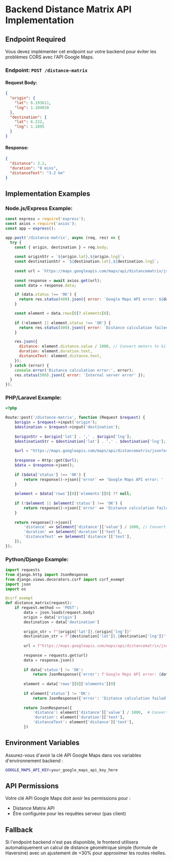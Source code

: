 # Backend Distance Matrix API Implementation

## Endpoint Required

Vous devez implémenter cet endpoint sur votre backend pour éviter les problèmes CORS avec l'API Google Maps.

### Endpoint: `POST /distance-matrix`

#### Request Body:
```json
{
  "origin": {
    "lat": 6.193611,
    "lng": 1.184028
  },
  "destination": {
    "lat": 6.222,
    "lng": 1.1895
  }
}
```

#### Response:
```json
{
  "distance": 3.2,
  "duration": "8 mins",
  "distanceText": "3.2 km"
}
```

## Implementation Examples

### Node.js/Express Example:
```javascript
const express = require('express');
const axios = require('axios');
const app = express();

app.post('/distance-matrix', async (req, res) => {
  try {
    const { origin, destination } = req.body;
    
    const originStr = `${origin.lat},${origin.lng}`;
    const destinationStr = `${destination.lat},${destination.lng}`;
    
    const url = `https://maps.googleapis.com/maps/api/distancematrix/json?origins=${originStr}&destinations=${destinationStr}&units=metric&key=${process.env.GOOGLE_MAPS_API_KEY}`;
    
    const response = await axios.get(url);
    const data = response.data;

    if (data.status !== 'OK') {
      return res.status(400).json({ error: `Google Maps API error: ${data.status}` });
    }

    const element = data.rows[0]?.elements[0];
    
    if (!element || element.status !== 'OK') {
      return res.status(400).json({ error: `Distance calculation failed: ${element?.status || 'Unknown error'}` });
    }

    res.json({
      distance: element.distance.value / 1000, // Convert meters to kilometers
      duration: element.duration.text,
      distanceText: element.distance.text,
    });
  } catch (error) {
    console.error('Distance calculation error:', error);
    res.status(500).json({ error: 'Internal server error' });
  }
});
```

### PHP/Laravel Example:
```php
<?php

Route::post('/distance-matrix', function (Request $request) {
    $origin = $request->input('origin');
    $destination = $request->input('destination');
    
    $originStr = $origin['lat'] . ',' . $origin['lng'];
    $destinationStr = $destination['lat'] . ',' . $destination['lng'];
    
    $url = "https://maps.googleapis.com/maps/api/distancematrix/json?origins={$originStr}&destinations={$destinationStr}&units=metric&key=" . env('GOOGLE_MAPS_API_KEY');
    
    $response = Http::get($url);
    $data = $response->json();
    
    if ($data['status'] !== 'OK') {
        return response()->json(['error' => 'Google Maps API error: ' . $data['status']], 400);
    }
    
    $element = $data['rows'][0]['elements'][0] ?? null;
    
    if (!$element || $element['status'] !== 'OK') {
        return response()->json(['error' => 'Distance calculation failed'], 400);
    }
    
    return response()->json([
        'distance' => $element['distance']['value'] / 1000, // Convert to km
        'duration' => $element['duration']['text'],
        'distanceText' => $element['distance']['text'],
    ]);
});
```

### Python/Django Example:
```python
import requests
from django.http import JsonResponse
from django.views.decorators.csrf import csrf_exempt
import json
import os

@csrf_exempt
def distance_matrix(request):
    if request.method == 'POST':
        data = json.loads(request.body)
        origin = data['origin']
        destination = data['destination']
        
        origin_str = f"{origin['lat']},{origin['lng']}"
        destination_str = f"{destination['lat']},{destination['lng']}"
        
        url = f"https://maps.googleapis.com/maps/api/distancematrix/json?origins={origin_str}&destinations={destination_str}&units=metric&key={os.environ['GOOGLE_MAPS_API_KEY']}"
        
        response = requests.get(url)
        data = response.json()
        
        if data['status'] != 'OK':
            return JsonResponse({'error': f'Google Maps API error: {data["status"]}'}, status=400)
        
        element = data['rows'][0]['elements'][0]
        
        if element['status'] != 'OK':
            return JsonResponse({'error': 'Distance calculation failed'}, status=400)
        
        return JsonResponse({
            'distance': element['distance']['value'] / 1000,  # Convert to km
            'duration': element['duration']['text'],
            'distanceText': element['distance']['text'],
        })
```

## Environment Variables

Assurez-vous d'avoir la clé API Google Maps dans vos variables d'environnement backend :

```bash
GOOGLE_MAPS_API_KEY=your_google_maps_api_key_here
```

## API Permissions

Votre clé API Google Maps doit avoir les permissions pour :
- Distance Matrix API
- Être configurée pour les requêtes serveur (pas client)

## Fallback

Si l'endpoint backend n'est pas disponible, le frontend utilisera automatiquement un calcul de distance géométrique simple (formule de Haversine) avec un ajustement de +30% pour approximer les routes réelles.
